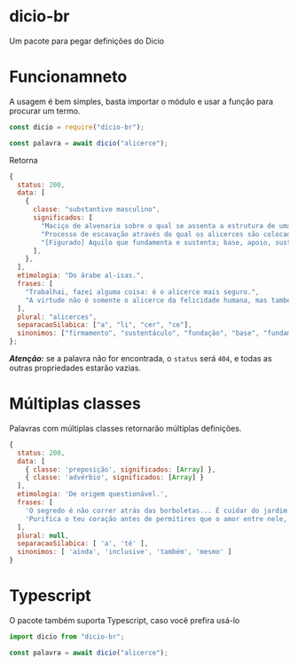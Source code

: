 # dicio-br
Um pacote para pegar definições do Dicio

# Funcionamneto
A usagem é bem simples, basta importar o módulo e usar a função para procurar um termo.

```js
const dicio = require("dicio-br");

const palavra = await dicio("alicerce");
```

Retorna 
```js
{
  status: 200,
  data: [
    {
      classe: "substantivo masculino",
      significados: [
        "Maciço de alvenaria sobre o qual se assenta a estrutura de uma construção, geralmente feito em cimento ou pedra; estrutura que sustenta uma construção: o primeiro passo é construir o alicerce.",
        "Processo de escavação através do qual os alicerces são colocados.",
        "[Figurado] Aquilo que fundamenta e sustenta; base, apoio, sustentáculo: o bom êxito se fundamenta nos alicerces do trabalho.",
      ],
    },
  ],
  etimologia: "Do árabe al-isas.",
  frases: [
    "Trabalhai, fazei alguma coisa: é o alicerce mais seguro.",
    "A virtude não é somente o alicerce da felicidade humana, mas também o dos Estados.",
  ],
  plural: "alicerces",
  separacaoSilabica: ["a", "li", "cer", "ce"],
  sinonimos: ["firmamento", "sustentáculo", "fundação", "base", "fundamento"],
};

```

***Atenção:*** se a palavra não for encontrada, o `status` será `404`, e todas as outras propriedades estarão vazias.

# Múltiplas classes
Palavras com múltiplas classes retornarão múltiplas definições.
```js
{
  status: 200,
  data: [
    { classe: 'preposição', significados: [Array] },
    { classe: 'advérbio', significados: [Array] }
  ],
  etimologia: 'De origem questionável.',
  frases: [
    'O segredo é não correr atrás das borboletas... É cuidar do jardim para que elas venham até você.',
    'Purifica o teu coração antes de permitires que o amor entre nele, pois até o mel mais doce azeda num recipiente sujo.'
  ],
  plural: null,
  separacaoSilabica: [ 'a', 'té' ],
  sinonimos: [ 'ainda', 'inclusive', 'também', 'mesmo' ]
}
```

# Typescript
O pacote também suporta Typescript, caso você prefira usá-lo
```ts
import dicio from "dicio-br";

const palavra = await dicio("alicerce");
```

